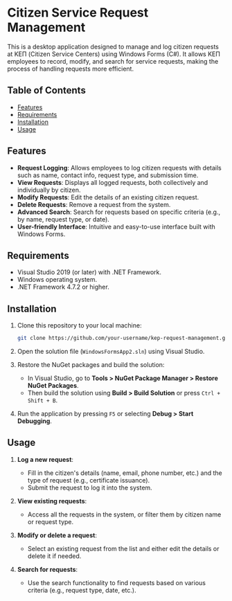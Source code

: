 # Citizen Service Request Management

This is a desktop application designed to manage and log citizen requests at ΚΕΠ (Citizen Service Centers) using Windows Forms (C#). It allows ΚΕΠ employees to record, modify, and search for service requests, making the process of handling requests more efficient.

## Table of Contents

- [Features](#features)
- [Requirements](#requirements)
- [Installation](#installation)
- [Usage](#usage)

## Features

- **Request Logging**: Allows employees to log citizen requests with details such as name, contact info, request type, and submission time.
- **View Requests**: Displays all logged requests, both collectively and individually by citizen.
- **Modify Requests**: Edit the details of an existing citizen request.
- **Delete Requests**: Remove a request from the system.
- **Advanced Search**: Search for requests based on specific criteria (e.g., by name, request type, or date).
- **User-friendly Interface**: Intuitive and easy-to-use interface built with Windows Forms.

## Requirements

- Visual Studio 2019 (or later) with .NET Framework.
- Windows operating system.
- .NET Framework 4.7.2 or higher.

## Installation

1. Clone this repository to your local machine:

    ```bash
    git clone https://github.com/your-username/kep-request-management.git
    ```

2. Open the solution file (`WindowsFormsApp2.sln`) using Visual Studio.

3. Restore the NuGet packages and build the solution:

    - In Visual Studio, go to **Tools > NuGet Package Manager > Restore NuGet Packages**.
    - Then build the solution using **Build > Build Solution** or press `Ctrl + Shift + B`.

4. Run the application by pressing `F5` or selecting **Debug > Start Debugging**.

## Usage

1. **Log a new request**:
   - Fill in the citizen's details (name, email, phone number, etc.) and the type of request (e.g., certificate issuance).
   - Submit the request to log it into the system.

2. **View existing requests**:
   - Access all the requests in the system, or filter them by citizen name or request type.

3. **Modify or delete a request**:
   - Select an existing request from the list and either edit the details or delete it if needed.

4. **Search for requests**:
   - Use the search functionality to find requests based on various criteria (e.g., request type, date, etc.).
